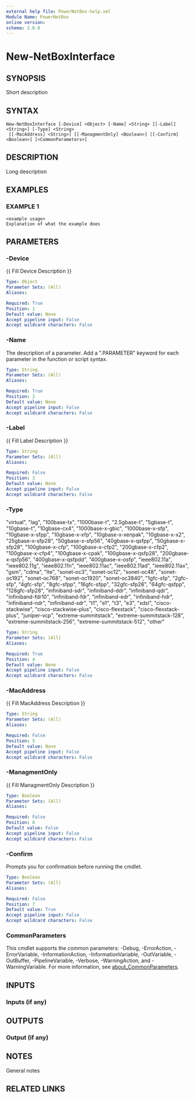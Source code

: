 ```yaml
---
external help file: PowerNetBox-help.xml
Module Name: PowerNetBox
online version:
schema: 2.0.0
---
```


# New-NetBoxInterface

## SYNOPSIS
Short description

## SYNTAX

```
New-NetBoxInterface [-Device] <Object> [-Name] <String> [[-Label] <String>] [-Type] <String>
 [[-MacAddress] <String>] [[-ManagmentOnly] <Boolean>] [[-Confirm] <Boolean>] [<CommonParameters>]
```

## DESCRIPTION
Long description

## EXAMPLES

### EXAMPLE 1
```
<example usage>
Explanation of what the example does
```

## PARAMETERS

### -Device
{{ Fill Device Description }}

```yaml
Type: Object
Parameter Sets: (All)
Aliases:

Required: True
Position: 1
Default value: None
Accept pipeline input: False
Accept wildcard characters: False
```

### -Name
The description of a parameter.
Add a ".PARAMETER" keyword for each parameter in the function or script syntax.

```yaml
Type: String
Parameter Sets: (All)
Aliases:

Required: True
Position: 2
Default value: None
Accept pipeline input: False
Accept wildcard characters: False
```

### -Label
{{ Fill Label Description }}

```yaml
Type: String
Parameter Sets: (All)
Aliases:

Required: False
Position: 3
Default value: None
Accept pipeline input: False
Accept wildcard characters: False
```

### -Type
"virtual", "lag", "100base-tx", "1000base-t", "2.5gbase-t", "5gbase-t", "10gbase-t", "10gbase-cx4", "1000base-x-gbic", "1000base-x-sfp", "10gbase-x-sfpp", "10gbase-x-xfp", "10gbase-x-xenpak", "10gbase-x-x2", "25gbase-x-sfp28", "50gbase-x-sfp56", "40gbase-x-qsfpp", "50gbase-x-sfp28", "100gbase-x-cfp", "100gbase-x-cfp2", "200gbase-x-cfp2", "100gbase-x-cfp4", "100gbase-x-cpak", "100gbase-x-qsfp28", "200gbase-x-qsfp56", "400gbase-x-qsfpdd", "400gbase-x-osfp", "ieee802.11a", "ieee802.11g", "ieee802.11n", "ieee802.11ac", "ieee802.11ad", "ieee802.11ax", "gsm", "cdma", "lte", "sonet-oc3", "sonet-oc12", "sonet-oc48", "sonet-oc192", "sonet-oc768", "sonet-oc1920", "sonet-oc3840", "1gfc-sfp", "2gfc-sfp", "4gfc-sfp", "8gfc-sfpp", "16gfc-sfpp", "32gfc-sfp28", "64gfc-qsfpp", "128gfc-sfp28", "infiniband-sdr", "infiniband-ddr", "infiniband-qdr", "infiniband-fdr10", "infiniband-fdr", "infiniband-edr", "infiniband-hdr", "infiniband-ndr", "infiniband-xdr", "t1", "e1", "t3", "e3", "xdsl", "cisco-stackwise", "cisco-stackwise-plus", "cisco-flexstack", "cisco-flexstack-plus", "juniper-vcp", "extreme-summitstack", "extreme-summitstack-128", "extreme-summitstack-256", "extreme-summitstack-512", "other"

```yaml
Type: String
Parameter Sets: (All)
Aliases:

Required: True
Position: 4
Default value: None
Accept pipeline input: False
Accept wildcard characters: False
```

### -MacAddress
{{ Fill MacAddress Description }}

```yaml
Type: String
Parameter Sets: (All)
Aliases:

Required: False
Position: 5
Default value: None
Accept pipeline input: False
Accept wildcard characters: False
```

### -ManagmentOnly
{{ Fill ManagmentOnly Description }}

```yaml
Type: Boolean
Parameter Sets: (All)
Aliases:

Required: False
Position: 6
Default value: False
Accept pipeline input: False
Accept wildcard characters: False
```

### -Confirm
Prompts you for confirmation before running the cmdlet.

```yaml
Type: Boolean
Parameter Sets: (All)
Aliases:

Required: False
Position: 7
Default value: True
Accept pipeline input: False
Accept wildcard characters: False
```

### CommonParameters
This cmdlet supports the common parameters: -Debug, -ErrorAction, -ErrorVariable, -InformationAction, -InformationVariable, -OutVariable, -OutBuffer, -PipelineVariable, -Verbose, -WarningAction, and -WarningVariable. For more information, see [about_CommonParameters](http://go.microsoft.com/fwlink/?LinkID=113216).

## INPUTS

### Inputs (if any)
## OUTPUTS

### Output (if any)
## NOTES
General notes

## RELATED LINKS
